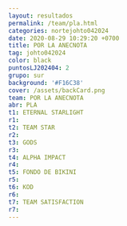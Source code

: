 ```yaml
---
layout: resultados
permalink: /team/pla.html
categories: nortejohto042024
date: 2020-08-29 10:29:20 +0700
title: POR LA ANECNOTA
tag: johto042024
color: black
puntosLJ202404: 2
grupo: sur
background: '#F16C38'
cover: /assets/backCard.png
team: POR LA ANECNOTA
abr: PLA
t1: ETERNAL STARLIGHT
r1:
t2: TEAM STAR
r2:
t3: GODS
r3:
t4: ALPHA IMPACT
r4: 
t5: FONDO DE BIKINI
r5: 
t6: KOD
r6:
t7: TEAM SATISFACTION
r7: 
---
```




